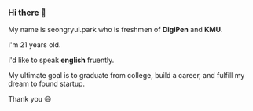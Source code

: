 ### Hi there 👋

My name is seongryul.park who is freshmen of __DigiPen__ and __KMU__.

I'm 21 years old. 

I'd like to speak __english__ fruently.

My ultimate goal is to graduate from college, build a career, and fulfill my dream to found startup.

Thank you  :smile:

